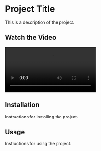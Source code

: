 # Project Title

This is a description of the project.

## Watch the Video

![Watch the video](https://github.com/YOUR_USERNAME/YOUR_REPOSITORY/raw/main/path/to/video.mp4)

## Installation

Instructions for installing the project.

## Usage

Instructions for using the project.
